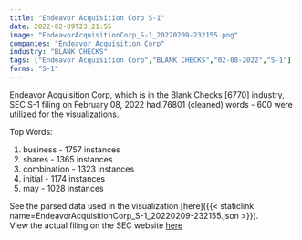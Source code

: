 ```yaml
---
title: "Endeavor Acquisition Corp S-1"
date: 2022-02-09T23:21:55
image: "EndeavorAcquisitionCorp_S-1_20220209-232155.png"
companies: "Endeavor Acquisition Corp"
industry: "BLANK CHECKS"
tags: ["Endeavor Acquisition Corp","BLANK CHECKS","02-08-2022","S-1"]
forms: "S-1"
---
```

Endeavor Acquisition Corp, which is in the Blank Checks [6770] industry, SEC S-1 filing on February 08, 2022 had 76801 (cleaned) words - 600 were utilized for the visualizations.

Top Words:
1. business - 1757 instances
2. shares - 1365 instances
3. combination - 1323 instances
4. initial - 1174 instances
5. may - 1028 instances


See the parsed data used in the visualization [here]({{< staticlink name=EndeavorAcquisitionCorp_S-1_20220209-232155.json >}}).  
View the actual filing on the SEC website [here](https://www.sec.gov/Archives/edgar/data/1860220/0001193125-22-029898.txt)